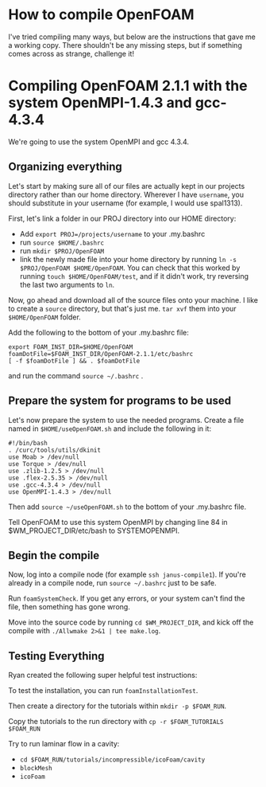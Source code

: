 # How to compile OpenFOAM

I've tried compiling many ways, but below are the instructions that gave me a working copy. There shouldn't be any missing steps, but if something comes across as strange, challenge it!

# Compiling OpenFOAM 2.1.1 with the system OpenMPI-1.4.3 and gcc-4.3.4

We're going to use the system OpenMPI and gcc 4.3.4. 

## Organizing everything
Let's start by making sure all of our files are actually kept in our projects directory rather than our home directory. Wherever I have `username`, you should substitute in your username (for example, I would use spal1313).

First, let's link a folder in our PROJ directory into our HOME directory:
-  Add `export PROJ=/projects/username` to your .my.bashrc
-  run `source $HOME/.bashrc`
-  run `mkdir $PROJ/OpenFOAM`
-  link the newly made file into your home directory by running `ln -s $PROJ/OpenFOAM $HOME/OpenFOAM`. You can check that this worked by running `touch $HOME/OpenFOAM/test`, and if it didn't work, try reversing the last two arguments to `ln`.

Now, go ahead and download all of the source files onto your machine. I like to create a `source` directory, but that's just me. `tar xvf` them into your `$HOME/OpenFOAM` folder.

Add the following to the bottom of your .my.bashrc file:

<pre><code>export FOAM_INST_DIR=$HOME/OpenFOAM
foamDotFile=$FOAM_INST_DIR/OpenFOAM-2.1.1/etc/bashrc
[ -f $foamDotFile ] && . $foamDotFile</code></pre>

and run the command `source ~/.bashrc` .

## Prepare the system for programs to be used

Let's now prepare the system to use the needed programs. Create a file named in `$HOME/useOpenFOAM.sh` and include the following in it:

<pre><code>#!/bin/bash
. /curc/tools/utils/dkinit
use Moab > /dev/null
use Torque > /dev/null
use .zlib-1.2.5 > /dev/null
use .flex-2.5.35 > /dev/null
use .gcc-4.3.4 > /dev/null
use OpenMPI-1.4.3 > /dev/null</code></pre>

Then add `source ~/useOpenFOAM.sh` to the bottom of your .my.bashrc file.

Tell OpenFOAM to use this system OpenMPI by changing line 84 in $WM_PROJECT_DIR/etc/bash to SYSTEMOPENMPI.

## Begin the compile

Now, log into a compile node (for example `ssh janus-compile1`). If you're already in a compile node, run `source ~/.bashrc` just to be safe.

Run `foamSystemCheck`. If you get any errors, or your system can't find the file, then something has gone wrong.

Move into the source code by running `cd $WM_PROJECT_DIR`, and kick off the compile with `./Allwmake 2>&1 | tee make.log`.

## Testing Everything

Ryan created the following super helpful test instructions:

To test the installation, you can run `foamInstallationTest`.

Then create a directory for the tutorials within `mkdir -p $FOAM_RUN`.

Copy the tutorials to the run directory with `cp -r $FOAM_TUTORIALS $FOAM_RUN`

Try to run laminar flow in a cavity:
- `cd $FOAM_RUN/tutorials/incompressible/icoFoam/cavity`
- `blockMesh`
- `icoFoam`
